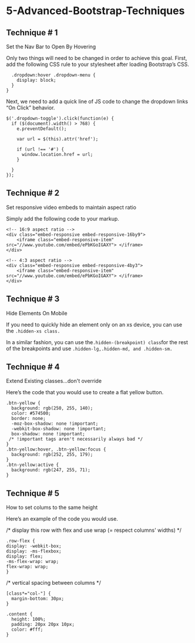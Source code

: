 
# 5-Advanced-Bootstrap-Techniques

<h2>Technique # 1</h2>
Set the Nav Bar to Open By Hovering
 
 Only two things will need to be changed in order to achieve this goal.
 First, add the following CSS rule to your stylesheet after loading Bootstrap’s CSS. 

       

```@media only screen and (min-width: 768px) {
  .dropdown:hover .dropdown-menu {
    display: block;
  }
}
```
Next, we need to add a quick line of JS code to change the dropdown links “On Click” behavior.  

```
$('.dropdown-toggle').click(function(e) {
  if ($(document).width() > 768) {
    e.preventDefault();

    var url = $(this).attr('href');

    if (url !== '#') {
      window.location.href = url;
    }

  }
});
```

<h2>Technique # 2</h2>

Set responsive video embeds to maintain aspect ratio
  
  Simply add the following code to your markup. 
```
<!-- 16:9 aspect ratio -->
<div class="embed-responsive embed-responsive-16by9">
    <iframe class="embed-responsive-item" src="//www.youtube.com/embed/ePbKGoIGAXY"> </iframe>
</div>

<!-- 4:3 aspect ratio -->
<div class="embed-responsive embed-responsive-4by3">
    <iframe class="embed-responsive-item" src="//www.youtube.com/embed/ePbKGoIGAXY"> </iframe>
</div>
  ```
<h2>Technique # 3</h2>

Hide Elements On Mobile

If you need to quickly hide an element only on an xs device, you can use the ```.hidden-xs class.```

In a similar fashion, you can use the``` .hidden-(breakpoint) class ```for the rest of the breakpoints and use ```.hidden-lg,.hidden-md, and .hidden-sm.```


<h2>Technique # 4</h2>

Extend Existing classes...don't override      

Here’s the code that you would use to create a flat yellow button. 

```
.btn-yellow {
  background: rgb(250, 255, 140);
  color: #574500;
  border: none;
  -moz-box-shadow: none !important;
  -webkit-box-shadow: none !important;
  box-shadow: none !important;
 /* !important tags aren't necessarily always bad */
}
.btn-yellow:hover, .btn-yellow:focus {
  background: rgb(252, 255, 179);
}
.btn-yellow:active {
  background: rgb(247, 255, 71);
}
 ```       
<h2>Technique # 5</h2>

How to set colums to the same height

Here’s an example of the code you would use. 
              

/* display this row with flex and use wrap (= respect columns' widths) */
  ```
  .row-flex {
  display: -webkit-box;
  display: -ms-flexbox;
  display: flex;
  -ms-flex-wrap: wrap;
  flex-wrap: wrap;
}
```

/* vertical spacing between columns */

```
[class*="col-"] {
  margin-bottom: 30px;
}

.content {
  height: 100%;
  padding: 20px 20px 10px;
  color: #fff;
}
```
